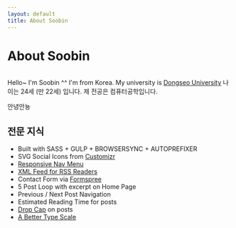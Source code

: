 ```yaml
---
layout: default
title: About Soobin
---
```


<div class="post">
	<h1 class="pageTitle">About Soobin</h1>
	<img src="{{ '/assets/img/soobin.jpg' | prepend: site.baseurl }}" style="text-align:center;" alt="">
	<p class="intro">Hello~ I'm Soobin ^^ I'm from Korea. My university is <a href="http://www.dongseo.ac.kr/">Dongseo University</a> 나이는 24세 (만 22세) 입니다. 제 전공은 컴퓨터공학입니다.</p>
	<p>안녕안뇽</p>
	<h2>전문 지식</h2>
	<ul>
		<li>Built with SASS + GULP + BROWSERSYNC + AUTOPREFIXER</li>
  		<li>SVG Social Icons from <a href="http://customizr.net/icons/">Customizr</a></li>
  		<li><a href="http://responsive-nav.com/">Responsive Nav Menu</a></li>
  		<li><a href="https://github.com/snaptortoise/jekyll-rss-feeds">XML Feed for RSS Readers</a></li>
  		<li>Contact Form via <a href="http://formspree.io/">Formspree</a></li>
      <li>5 Post Loop with excerpt on Home Page</li>
  		<li>Previous / Next Post Navigation</li>
      <li>Estimated Reading Time for posts</li>
  		<li><a href="https://github.com/adobe-webplatform/dropcap.js">Drop Cap</a> on posts</li>
  		<li><a href="http://typecast.com/blog/a-more-modern-scale-for-web-typography">A Better Type Scale</a></li>
  	</ul>
</div>

